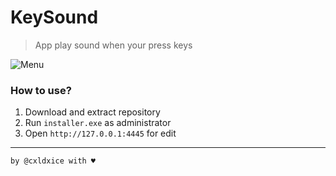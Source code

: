 # KeySound
> App play sound when your press keys

![Menu](https://prnt.sc/1vgde2s)

### How to use?
1. Download and extract repository
2. Run `installer.exe` as administrator
3. Open `http://127.0.0.1:4445` for edit
---

`by @cxldxice with ♥`